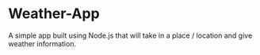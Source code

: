 # Weather-App

A simple app built using Node.js that will take in a place / location and give weather information.

